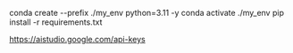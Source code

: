 
conda create --prefix ./my_env python=3.11 -y
conda activate ./my_env
pip install -r requirements.txt

https://aistudio.google.com/api-keys
